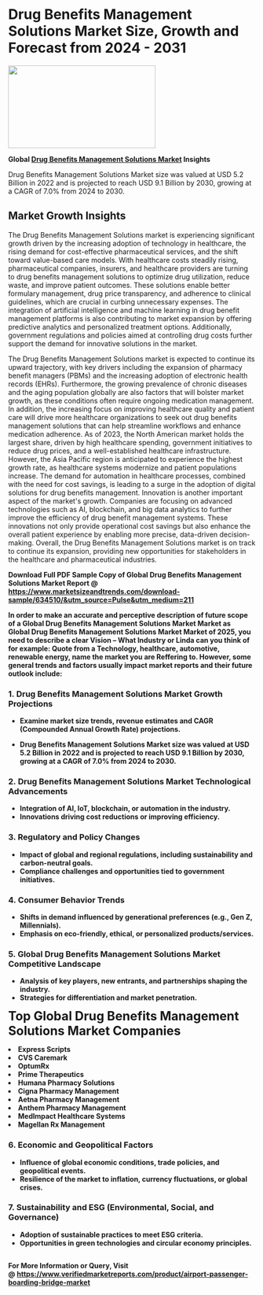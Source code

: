 <H1>Drug Benefits Management Solutions Market Size, Growth and Forecast from 2024 - 2031</H1><img class="aligncenter size-medium wp-image-584254" src="https://thirdeyenews.in/wp-content/uploads/2024/09/Global-Market-Research-300x168.jpeg" alt="" width="300" height="168" /><p><strong>Global&nbsp;<a href="https://www.marketsizeandtrends.com/download-sample/634510/&amp;utm_source=Pulse&amp;utm_medium=211">Drug Benefits Management Solutions Market</a> Insights</strong></p><p>Drug Benefits Management Solutions Market size was valued at USD 5.2 Billion in 2022 and is projected to reach USD 9.1 Billion by 2030, growing at a CAGR of 7.0% from 2024 to 2030.</p><p><h2>Market Growth Insights</h2> <p>The Drug Benefits Management Solutions market is experiencing significant growth driven by the increasing adoption of technology in healthcare, the rising demand for cost-effective pharmaceutical services, and the shift toward value-based care models. With healthcare costs steadily rising, pharmaceutical companies, insurers, and healthcare providers are turning to drug benefits management solutions to optimize drug utilization, reduce waste, and improve patient outcomes. These solutions enable better formulary management, drug price transparency, and adherence to clinical guidelines, which are crucial in curbing unnecessary expenses. The integration of artificial intelligence and machine learning in drug benefit management platforms is also contributing to market expansion by offering predictive analytics and personalized treatment options. Additionally, government regulations and policies aimed at controlling drug costs further support the demand for innovative solutions in the market.</p> <p><strong></strong></p> <p>The Drug Benefits Management Solutions market is expected to continue its upward trajectory, with key drivers including the expansion of pharmacy benefit managers (PBMs) and the increasing adoption of electronic health records (EHRs). Furthermore, the growing prevalence of chronic diseases and the aging population globally are also factors that will bolster market growth, as these conditions often require ongoing medication management. In addition, the increasing focus on improving healthcare quality and patient care will drive more healthcare organizations to seek out drug benefits management solutions that can help streamline workflows and enhance medication adherence. As of 2023, the North American market holds the largest share, driven by high healthcare spending, government initiatives to reduce drug prices, and a well-established healthcare infrastructure. However, the Asia Pacific region is anticipated to experience the highest growth rate, as healthcare systems modernize and patient populations increase. The demand for automation in healthcare processes, combined with the need for cost savings, is leading to a surge in the adoption of digital solutions for drug benefits management. Innovation is another important aspect of the market's growth. Companies are focusing on advanced technologies such as AI, blockchain, and big data analytics to further improve the efficiency of drug benefit management systems. These innovations not only provide operational cost savings but also enhance the overall patient experience by enabling more precise, data-driven decision-making. Overall, the Drug Benefits Management Solutions market is on track to continue its expansion, providing new opportunities for stakeholders in the healthcare and pharmaceutical industries.</p> <p><strong></p><p><span class=""><strong>Download Full PDF Sample Copy of Global Drug Benefits Management Solutions Market Report</strong> @ <a href="https://www.marketsizeandtrends.com/download-sample/634510/&amp;utm_source=Pulse&amp;utm_medium=211" target="_blank">https://www.marketsizeandtrends.com/download-sample/634510/&amp;utm_source=Pulse&amp;utm_medium=211</a></span></p><p>In order to make an accurate and perceptive description of future scope of a Global&nbsp;Drug Benefits Management Solutions Market Market as Global&nbsp;Drug Benefits Management Solutions Market Market of 2025, you need to describe a clear Vision &ndash; What Industry or Linda can you think of for example: Quote from a Technology, healthcare, automotive, renewable energy, name the market you are Reffering to. However, some general trends and factors usually impact market reports and their future outlook include:</p><h3>1.&nbsp;<strong>Drug Benefits Management Solutions Market Growth Projections</strong></h3><ul><li>Examine market size trends, revenue estimates and CAGR (Compounded Annual Growth Rate) projections.</li><li><p>Drug Benefits Management Solutions Market size was valued at USD 5.2 Billion in 2022 and is projected to reach USD 9.1 Billion by 2030, growing at a CAGR of 7.0% from 2024 to 2030.</p></li></ul><h3>2.&nbsp;<strong>Drug Benefits Management Solutions Market Technological Advancements</strong></h3><ul><li>Integration of AI, IoT, blockchain, or automation in the industry.</li><li>Innovations driving cost reductions or improving efficiency.</li></ul><h3>3.&nbsp;<strong>Regulatory and Policy Changes</strong></h3><ul><li>Impact of global and regional regulations, including sustainability and carbon-neutral goals.</li><li>Compliance challenges and opportunities tied to government initiatives.</li></ul><h3>4.&nbsp;<strong>Consumer Behavior Trends</strong></h3><ul><li>Shifts in demand influenced by generational preferences (e.g., Gen Z, Millennials).</li><li>Emphasis on eco-friendly, ethical, or personalized products/services.</li></ul><h3>5.&nbsp;<strong>Global Drug Benefits Management Solutions Market Competitive Landscape</strong></h3><ul><li>Analysis of key players, new entrants, and partnerships shaping the industry.</li><li>Strategies for differentiation and market penetration.</li></ul><p data-pm-slice="1 1 []"><span style="color: inherit; font-family: inherit; font-size: 25px;">Top Global Drug Benefits Management Solutions Market Companies</span></p><div class="" data-test-id=""><p><li>Express Scripts</li><li> CVS Caremark</li><li> OptumRx</li><li> Prime Therapeutics</li><li> Humana Pharmacy Solutions</li><li> Cigna Pharmacy Management</li><li> Aetna Pharmacy Management</li><li> Anthem Pharmacy Management</li><li> Medlmpact Healthcare Systems</li><li> Magellan Rx Management</li></p></div><h3>6.&nbsp;<strong>Economic and Geopolitical Factors</strong></h3><ul><li>Influence of global economic conditions, trade policies, and geopolitical events.</li><li>Resilience of the market to inflation, currency fluctuations, or global crises.</li></ul><h3>7.&nbsp;<strong>Sustainability and ESG (Environmental, Social, and Governance)</strong></h3><ul><li>Adoption of sustainable practices to meet ESG criteria.</li><li>Opportunities in green technologies and circular economy principles.</li></ul><h2><strong style="font-size: 14px;">For More Information or Query, Visit @&nbsp;</strong><a style="background-color: #ffffff; font-size: 14px;" href="https://www.marketsizeandtrends.com/report/drug-benefits-management-solutions-market/" target="_blank">https://www.verifiedmarketreports.com/product/airport-passenger-boarding-bridge-market</a></h2>
